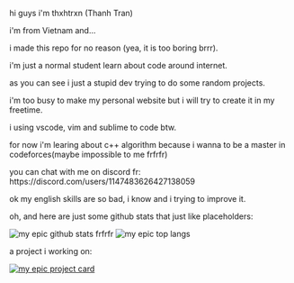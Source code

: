 hi guys i'm thxhtrxn (Thanh Tran)
<p>i'm from Vietnam and...</p>
<p>i made this repo for no reason (yea, it is too boring brrr).</p>
<p>i'm just a normal student learn about code around internet.</p>
<p>as you can see i just a stupid dev trying to do some random projects.</p>
<p>i'm too busy to make my personal website but i will try to create it in my freetime.</p>
<p>i using vscode, vim and sublime to code btw.</p>
<p>for now i'm learing about c++ algorithm because i wanna to be a master in codeforces(maybe impossible to me frfrfr)</p>
<p>you can chat with me on discord fr: https://discord.com/users/1147483626427138059</p>
<p>ok my english skills are so bad, i know and i trying to improve it.</p>
<p>oh, and here are just some github stats that just like placeholders:</p>



![my epic github stats frfrfr](https://github-readme-stats.vercel.app/api?username=thxhtrxn&show_icons=true&theme=tokyonight)
![my epic top langs](https://github-readme-stats.vercel.app/api/top-langs/?username=thxhtrxn&size_weight=0.5&count_weight=0.5&langs_count=4&theme=tokyonight)

<p>a project i working on:</p>

[![my epic project card](https://github-readme-stats.vercel.app/api/pin/?username=thxhtrxn&repo=gdvnps-website-v5&theme=tokyonight)](https://github.com/thxhtrxn/gdvnps-website-v5)
